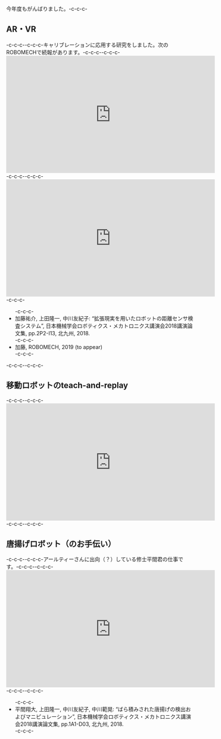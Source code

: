今年度もがんばりました。-c-c-c-<h2>AR・VR</h2>-c-c-c--c-c-c-キャリブレーションに応用する研究をしました。次のROBOMECHで続報があります。-c-c-c--c-c-c-<iframe src="https://www.youtube.com/embed/CPMrsBE1d30" width="560" height="315" frameborder="0" allowfullscreen="allowfullscreen"></iframe>-c-c-c--c-c-c-<iframe src="https://www.youtube.com/embed/QYnU6PeEx8s" width="560" height="315" frameborder="0" allowfullscreen="allowfullscreen"></iframe>-c-c-c-<ul>-c-c-c- 	<li>加藤祐介, 上田隆一, 中川友紀子: “拡張現実を用いたロボットの距離センサ検査システム”, 日本機械学会ロボティクス・メカトロニクス講演会2018講演論文集, pp.2P2-I13, 北九州, 2018.</li>-c-c-c- 	<li>加藤, ROBOMECH, 2019 (to appear)</li>-c-c-c-</ul>-c-c-c--c-c-c-<h2>移動ロボットのteach-and-replay</h2>-c-c-c--c-c-c-<iframe width="560" height="315" src="https://www.youtube.com/embed/oyWM3GlXHbs" frameborder="0" allow="accelerometer; autoplay; encrypted-media; gyroscope; picture-in-picture" allowfullscreen></iframe>-c-c-c--c-c-c-<h2>唐揚げロボット（のお手伝い）</h2>-c-c-c--c-c-c-アールティーさんに出向（？）している修士平間君の仕事です。-c-c-c--c-c-c-<iframe width="560" height="315" src="https://www.youtube.com/embed/8nTYvS9DzFU" frameborder="0" allow="accelerometer; autoplay; encrypted-media; gyroscope; picture-in-picture" allowfullscreen></iframe>-c-c-c--c-c-c-<ul>-c-c-c- 	<li>平間翔大, 上田隆一, 中川友紀子, 中川範晃: “ばら積みされた唐揚げの検出およびマニピュレーション”, 日本機械学会ロボティクス・メカトロニクス講演会2018講演論文集, pp.1A1-D03, 北九州, 2018.</li>-c-c-c-</ul>
